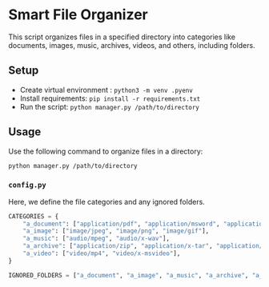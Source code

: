 # Smart File Organizer

This script organizes files in a specified directory into categories like documents, images, music, archives, videos, and others, including folders.

## Setup

- Create virtual environment : `python3 -m venv .pyenv`
- Install requirements: `pip install -r requirements.txt`
- Run the script: `python manager.py /path/to/directory`

## Usage

Use the following command to organize files in a directory:

```bash
python manager.py /path/to/directory
```


### `config.py`

Here, we define the file categories and any ignored folders.

```python
CATEGORIES = {
    "a_document": ["application/pdf", "application/msword", "application/vnd.ms-excel", "application/vnd.openxmlformats-officedocument.wordprocessingml.document"],
    "a_image": ["image/jpeg", "image/png", "image/gif"],
    "a_music": ["audio/mpeg", "audio/x-wav"],
    "a_archive": ["application/zip", "application/x-tar", "application/gzip"],
    "a_video": ["video/mp4", "video/x-msvideo"],
}

IGNORED_FOLDERS = ["a_document", "a_image", "a_music", "a_archive", "a_video", "a_other", "a_folder"]
```